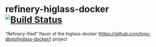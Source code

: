 # refinery-higlass-docker [![Build Status](https://travis-ci.org/scottx611x/refinery-higlass-docker.svg?branch=master)](https://travis-ci.org/scottx611x/refinery-higlass-docker)
"Refinery-ified" flavor of the higlass-docker (https://github.com/hms-dbmi/higlass-docker/) project

